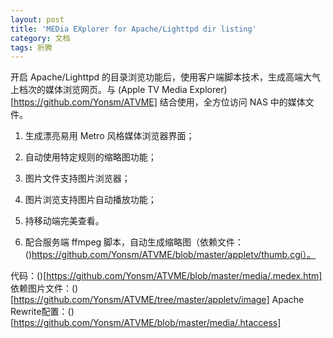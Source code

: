 ```yaml
---
layout: post
title: 'MEDia EXplorer for Apache/Lighttpd dir listing'
category: 文档
tags: 折腾
---
```


开启 Apache/Lighttpd 的目录浏览功能后，使用客户端脚本技术，生成高端大气上档次的媒体浏览网页。与 (Apple TV Media Explorer)[https://github.com/Yonsm/ATVME] 结合使用，全方位访问 NAS 中的媒体文件。

1. 生成漂亮易用 Metro 风格媒体浏览器界面；

2. 自动使用特定规则的缩略图功能；

3. 图片文件支持图片浏览器；

4. 图片浏览支持图片自动播放功能；

5. 持移动端完美查看。

6. 配合服务端 ffmpeg 脚本，自动生成缩略图（依赖文件：()https://github.com/Yonsm/ATVME/blob/master/appletv/thumb.cgi）。

代码：()[https://github.com/Yonsm/ATVME/blob/master/media/.medex.htm]
依赖图片文件：()[https://github.com/Yonsm/ATVME/tree/master/appletv/image]
Apache Rewrite配置：()[https://github.com/Yonsm/ATVME/blob/master/media/.htaccess]
